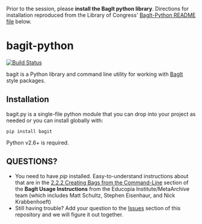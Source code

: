 Prior to the session, please __install the BagIt python library__. Directions for installation reproduced from the Library of Congress' [BagIt-Python README file](https://github.com/LibraryOfCongress/bagit-python) below. 

bagit-python
============

[![Build Status](https://travis-ci.org/LibraryOfCongress/bagit-python.svg)](http://travis-ci.org/LibraryOfCongress/bagit-python)

bagit is a Python library and command line utility for working with  [BagIt](http://purl.org/net/bagit) style packages.

Installation
------------

bagit.py is a single-file python module that you can drop into your project as 
needed or you can install globally with:

    pip install bagit

Python v2.6+ is required.

QUESTIONS?
------------
- You need to have _pip_ installed. Easy-to-understand instructions about that are in the [2.2.2 Creating Bags from the Command-Line](http://metaarchive.org/public/resources/neh/research/BagIt_Usage_Instructions.pdf) section of the __BagIt Usage Instructions__ from the Educopia Institute/MetaArchive team (which includes Matt Schultz, Stephen Eisenhaur, and Nick Krabbenhoeft)
- Still having trouble? Add your question to the [Issues](https://github.com/kgrons/ndsr-2016-bagit/issues) section of this repository and we will figure it out together. 
